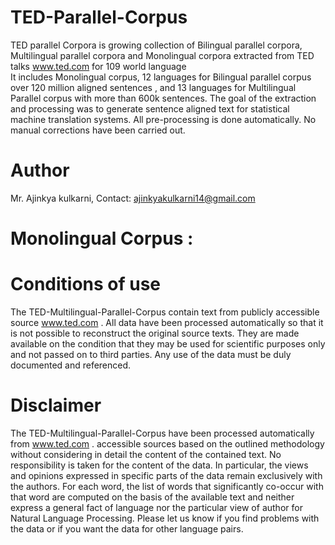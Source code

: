 # TED-Parallel-Corpus

TED parallel Corpora is growing collection of Bilingual parallel corpora, Multilingual
parallel corpora and Monolingual corpora extracted from TED talks www.ted.com for 109 world language  
It includes Monolingual corpus, 12 languages for Bilingual parallel corpus over 120 million aligned sentences
, and 13 languages for Multilingual Parallel corpus with more than 600k sentences.
The goal of the extraction and processing was to generate sentence aligned text 
for statistical machine translation systems. All pre-processing is done automatically. 
No manual corrections have been carried out.


# Author

Mr. Ajinkya kulkarni, 
Contact: ajinkyakulkarni14@gmail.com

# Monolingual Corpus :


# Conditions of use

The TED-Multilingual-Parallel-Corpus contain text from publicly accessible source www.ted.com .
All data have been processed automatically so that it is not possible to reconstruct 
the original source texts. They are made available on the condition that they may be used for scientific purposes only 
and not passed on to third parties. Any use of the data must be duly documented and referenced.

# Disclaimer

The TED-Multilingual-Parallel-Corpus have been processed automatically from www.ted.com .
accessible sources based on the outlined methodology without considering in 
detail the content of the contained text. No responsibility is taken for the 
content of the data. In particular, the views and opinions expressed in specific 
parts of the data remain exclusively with the authors.
For each word, the list of words that significantly co-occur with that word are 
computed on the basis of the available text and neither express a general fact of 
language nor the particular view of author for Natural Language Processing.
Please let us know if you find problems with the data or if you want the data for other language pairs. 


